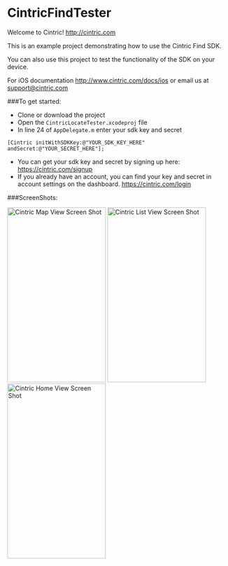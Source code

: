 CintricFindTester
===================

Welcome to Cintric! http://cintric.com

This is an example project demonstrating how to use the Cintric Find SDK.

You can also use this project to test the functionality of the SDK on your device.

For iOS documentation http://www.cintric.com/docs/ios
or email us at support@cintric.com

###To get started:
* Clone or download the project
* Open the `CintricLocateTester.xcodeproj` file
* In line 24 of `AppDelegate.m` enter your sdk key and secret 

`[Cintric initWithSDKKey:@"YOUR_SDK_KEY_HERE" andSecret:@"YOUR_SECRET_HERE"];`
* You can get your sdk key and secret by signing up here: https://cintric.com/signup
* If you already have an account, you can find your key and secret in account settings on the dashboard. https://cintric.com/login

###ScreenShots:

<img src="http://i.imgur.com/d1A9I4l.jpg"  width="225" height="400" alt="Cintric Map View Screen Shot"> <img src="http://i.imgur.com/cEt7QS2.jpg"  width="225" height="400" alt="Cintric List View Screen Shot"> <img src="http://i.imgur.com/NkWkkHM.jpg"  width="225" height="400" alt="Cintric Home View Screen Shot">
